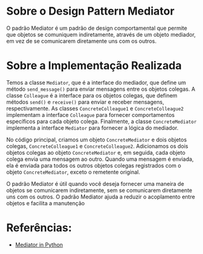 # Sobre o Design Pattern Mediator
O padrão Mediator é um padrão de design comportamental que permite 
que objetos se comuniquem indiretamente, através de um objeto mediador, 
em vez de se comunicarem diretamente uns com os outros.


# Sobre a Implementação Realizada
Temos a classe `Mediator`, que é a interface do mediador, que define um 
método `send_message()` para enviar mensagens entre os objetos colegas. 
A classe `Colleague` é a interface para os objetos colegas, que definem
métodos `send()` e `receive()` para enviar e receber mensagens, 
respectivamente. As classes `ConcreteColleague1` e `ConcreteColleague2`
implementam a interface `Colleague` para fornecer comportamentos 
específicos para cada objeto colega. Finalmente, a classe 
`ConcreteMediator` implementa a interface `Mediator` para fornecer a
lógica do mediador.

No código principal, criamos um objeto `ConcreteMediator` e dois objetos
colegas, `ConcreteColleague1` e `ConcreteColleague2`. Adicionamos os dois
objetos colegas ao objeto `ConcreteMediator` e, em seguida, cada objeto 
colega envia uma mensagem ao outro. Quando uma mensagem é enviada, ela
é enviada para todos os outros objetos colegas registrados com o objeto
`ConcreteMediator`, exceto o remetente original.

O padrão Mediator é útil quando você deseja fornecer uma maneira de objetos
se comunicarem indiretamente, sem se comunicarem diretamente uns com os outros.
O padrão Mediator ajuda a reduzir o acoplamento entre objetos e facilita
a manutenção


# Referências:
- [Mediator in Python](https://refactoring.guru/design-patterns/mediator/python/example)
